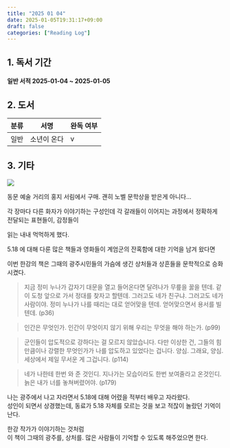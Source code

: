 ```yaml
---
title: "2025 01 04"
date: 2025-01-05T19:31:17+09:00
draft: false
categories: ["Reading Log"]
---
```


## 1. 독서 기간

#### 일반 서적 2025-01-04 ~ 2025-01-05

## 2. 도서

| 분류 | 서명        | 완독 여부 |
| ---- | ----------- | --------- |
| 일반 | 소년이 온다 | v         |

## 3. 기타

![](/img/reading-log/boy-coming.jpg)

동문 예술 거리의 홍지 서림에서 구매.
괜히 노벨 문학상을 받은게 아니다...

각 장마다 다른 화자가 이야기하는 구성인데 각 갈래들이 이어지는 과정에서
정확하게 전달되는 표현들이, 감정들이

읽는 내내 먹먹하게 했다.

5.18 에 대해 다룬 많은 책들과 영화들이 계엄군의 잔혹함에 대한 기억을 남겨 왔다면

이번 한강의 책은 그때의 광주시민들의 가슴에 생긴 상처들과 상흔들을 문학적으로 승화시켰다.

> 지금 정미 누나가 갑자기 대문을 열고 들어온다면 달려나가 무릎을 꿇을 텐데. 같이 도청 앞으로 가서 정대를 찾자고 할텐데. 그러고도 네가 친구냐. 그러고도 네가 사람이야. 정미 누나가 나를 때리는 대로 얻어맞을 텐데. 얻어맞으면서 용서를 빌 텐데. (p36)

> 인간은 무엇인가. 인간이 무엇이지 않기 위해 우리는 무엇을 해야 하는가. (p99)

> 군인들이 압도적으로 강하다는 걸 모르지 않았습니다. 다만 이상한 건, 그들의 힘만큼이나 강렬한 무엇인가가 나를 압도하고 있었다는 겁니다. 양심. 그래요, 양심. 세상에서 제일 무서운 게 그겁니다. (p114)

> 네가 나한테 한번 와 준 것인디. 지나가는 모습이라도 한번 보여줄라고 온것인디. 늙은 내가 너를 놓쳐버렸어야. (p179)

나는 광주에서 나고 자라면서 5.18에 대해 어렸을 적부터 배우고 자라왔다.  
성인이 되면서 상경했는데, 동료가 5.18 자체를 모르는 것을 보고 적잖이 놀랐던 기억이 난다.

한강 작가가 이야기하는 것처럼  
이 책이 그때의 광주를, 상처를. 많은 사람들이 기억할 수 있도록 해주었으면 한다.
